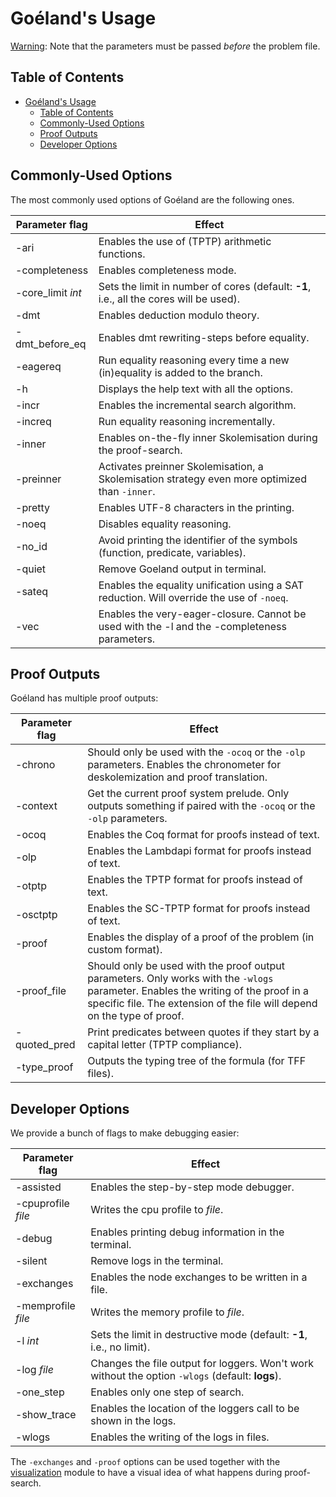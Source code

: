 # Goéland's Usage

<u>Warning</u>: Note that the parameters must be passed *before* the problem file.

## Table of Contents

* [Goéland's Usage](#goeland-s-usage)
  * [Table of Contents](#table-of-contents)
  * [Commonly-Used Options](#commonly-used-options)
  * [Proof Outputs](#proof-outputs)
  * [Developer Options](#developer-options)

## Commonly-Used Options

The most commonly used options of Goéland are the following ones.

| Parameter flag | Effect |
|--------------------------|-----------|
| -ari | Enables the use of (TPTP) arithmetic functions. |
| -completeness | Enables completeness mode. |
| -core_limit *int* | Sets the limit in number of cores (default: **-1**, i.e., all the cores will be used). |
| -dmt | Enables deduction modulo theory. |
| -dmt_before_eq | Enables dmt rewriting-steps before equality. |
| -eagereq | Run equality reasoning every time a new (in)equality is added to the branch. |
| -h | Displays the help text with all the options. |
| -incr | Enables the incremental search algorithm. |
| -increq | Run equality reasoning incrementally. |
| -inner | Enables on-the-fly inner Skolemisation during the proof-search. |
| -preinner | Activates preinner Skolemisation, a Skolemisation strategy even more optimized than `-inner`. |
| -pretty | Enables UTF-8 characters in the printing. |
| -noeq | Disables equality reasoning. |
| -no_id | Avoid printing the identifier of the symbols (function, predicate, variables). |
| -quiet | Remove Goeland output in terminal. |
| -sateq | Enables the equality unification using a SAT reduction. Will override the use of `-noeq`. |
| -vec | Enables the very-eager-closure. Cannot be used with the -l and the -completeness parameters. |

## Proof Outputs

Goéland has multiple proof outputs:

| Parameter flag | Effect |
|--------------------------|-----------|
| -chrono | Should only be used with the `-ocoq` or the `-olp` parameters. Enables the chronometer for deskolemization and proof translation. |
| -context | Get the current proof system prelude. Only outputs something if paired with the `-ocoq` or the `-olp` parameters. |
| -ocoq | Enables the Coq format for proofs instead of text. |
| -olp | Enables the Lambdapi format for proofs instead of text. |
| -otptp | Enables the TPTP format for proofs instead of text. |
| -osctptp | Enables the SC-TPTP format for proofs instead of text. |
| -proof | Enables the display of a proof of the problem (in custom format). |
| -proof_file | Should only be used with the proof output parameters. Only works with the `-wlogs` parameter. Enables the writing of the proof in a specific file. The extension of the file will depend on the type of proof. |
| -quoted_pred | Print predicates between quotes if they start by a capital letter (TPTP compliance). |
| -type_proof | Outputs the typing tree of the formula (for TFF files). |

## Developer Options

We provide a bunch of flags to make debugging easier:

| Parameter flag | Effect |
|--------------------------|-----------|
| -assisted | Enables the step-by-step mode debugger. |
| -cpuprofile *file* | Writes the cpu profile to *file*. |
| -debug | Enables printing debug information in the terminal. |
| -silent | Remove logs in the terminal. |
| -exchanges | Enables the node exchanges to be written in a file. |
| -memprofile *file* | Writes the memory profile to *file*. |
| -l *int* | Sets the limit in destructive mode (default: **-1**, i.e., no limit). |
| -log *file* | Changes the file output for loggers. Won't work without the option `-wlogs` (default: **logs**). |
| -one_step | Enables only one step of search. |
| -show_trace | Enables the location of the loggers call to be shown in the logs. |
| -wlogs | Enables the writing of the logs in files. |

The `-exchanges` and `-proof` options can be used together with the
[visualization](devtools/visualization) module to have a visual idea of what
happens during proof-search.


